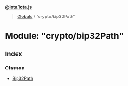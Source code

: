 **[@iota/iota.js](../README.md)**

> [Globals](../README.md) / "crypto/bip32Path"

# Module: "crypto/bip32Path"

## Index

### Classes

* [Bip32Path](../classes/_crypto_bip32path_.bip32path.md)

